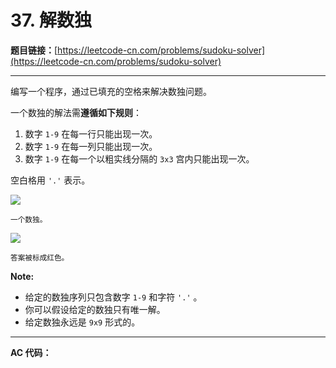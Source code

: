 # 37. 解数独

**题目链接：**[https://leetcode-cn.com/problems/sudoku-solver](https://leetcode-cn.com/problems/sudoku-solver)

---

<div class="content__1Y2H">
 <div class="notranslate">
  <p>编写一个程序，通过已填充的空格来解决数独问题。</p> 
  <p>一个数独的解法需<strong>遵循如下规则</strong>：</p> 
  <ol> 
   <li>数字&nbsp;<code>1-9</code>&nbsp;在每一行只能出现一次。</li> 
   <li>数字&nbsp;<code>1-9</code>&nbsp;在每一列只能出现一次。</li> 
   <li>数字&nbsp;<code>1-9</code>&nbsp;在每一个以粗实线分隔的&nbsp;<code>3x3</code>&nbsp;宫内只能出现一次。</li> 
  </ol> 
  <p>空白格用&nbsp;<code>'.'</code>&nbsp;表示。</p> 
  <p><img src="/wikipedia/commons/thumb/f/ff/Sudoku-by-L2G-20050714.svg/250px-Sudoku-by-L2G-20050714.svg.png"></p> 
  <p><small>一个数独。</small></p> 
  <p><img src="/wikipedia/commons/thumb/3/31/Sudoku-by-L2G-20050714_solution.svg/250px-Sudoku-by-L2G-20050714_solution.svg.png"></p> 
  <p><small>答案被标成红色。</small></p> 
  <p><strong>Note:</strong></p> 
  <ul> 
   <li>给定的数独序列只包含数字&nbsp;<code>1-9</code>&nbsp;和字符&nbsp;<code>'.'</code>&nbsp;。</li> 
   <li>你可以假设给定的数独只有唯一解。</li> 
   <li>给定数独永远是&nbsp;<code>9x9</code>&nbsp;形式的。</li> 
  </ul> 
 </div>
</div>

---

**AC 代码：**

```java

```